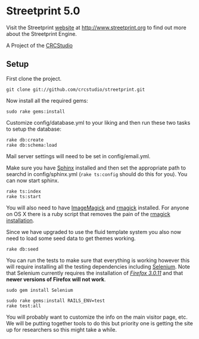 Streetprint 5.0
===============

Visit the Streetprint [website][website] at http://www.streetprint.org to find out more about the Streetprint Engine.

A Project of the [CRCStudio][studio]

Setup
-----

First clone the project.

    git clone git://github.com/crcstudio/streetprint.git

Now install all the required gems:

    sudo rake gems:install

Customize config/database.yml to your liking and then run these two tasks to setup the database:

    rake db:create
    rake db:schema:load

Mail server settings will need to be set in config/email.yml.

Make sure you have [Sphinx][sphinx] installed and then set the appropriate path to searchd in config/sphinx.yml (`rake ts:config` should do this for you).  You can now start sphinx.

    rake ts:index
    rake ts:start

You will also need to have [ImageMagick][imagemagick] and [rmagick][rmagick] installed. For anyone on OS X there is a ruby script that removes the pain of the [rmagick installation][rmagick-osx].  

Since we have upgraded to use the fluid template system you also now need to load some seed data to get themes working.

    rake db:seed

You can run the tests to make sure that everything is working however this will require installing all the testing dependencies including [Selenium][selenium]. Note that Selenium currently requires the installation of *[Firefox 3.0.11][ff3011]* and that __newer versions of Firefox will not work__.

    sudo gem install Selenium

    sudo rake gems:install RAILS_ENV=test
    rake test:all

You will probably want to customize the info on the main visitor page, etc. We will be putting together tools to do this but priority one is getting the site up for researchers so this might take a while.


[sphinx]:http://sphinxsearch.com
[website]:http://www.streetprint.org
[studio]:http://www.crcstudio.org
[imagemagick]:http://www.imagemagick.org/script/index.php
[selenium]:http://seleniumhq.org
[ff3011]:http://www.mozilla.com/en-US/firefox/all-older.html
[rmagick]:http://rmagick.rubyforge.org/
[rmagick-osx]:http://rubyforge.org/frs/download.php/53894/rm_install-1.2.2.zip